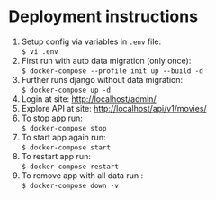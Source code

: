 # Deployment instructions

1. Setup config via variables in `.env` file:\
``$ vi .env``
2. First run with auto data migration (only once):\
`$ docker-compose --profile init up --build -d`
3. Further runs django without data migration:\
`$ docker-compose up -d`
4. Login at site: [http://localhost/admin/](http://localhost/admin/)
5. Explore API at site: [http://localhost/api/v1/movies/](http://localhost/api/v1/movies/)
6. To stop app run:\
`$ docker-compose stop`
7. To start app again run:\
`$ docker-compose start`
8. To restart app run:\
`$ docker-compose restart`
9. To remove app with all data run :\
`$ docker-compose down -v`